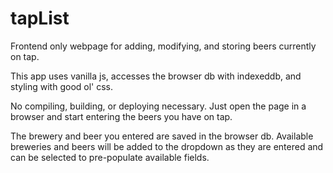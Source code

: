 # tapList
Frontend only webpage for adding, modifying, and storing beers currently on tap.

This app uses vanilla js, accesses the browser db with indexeddb, and styling with good ol' css.

No compiling, building, or deploying necessary.  Just open the page in a browser and start entering 
the beers you have on tap.

The brewery and beer you entered are saved in the browser db.  Available breweries and beers will be 
added to the dropdown as they are entered and can be selected to pre-populate available fields.
